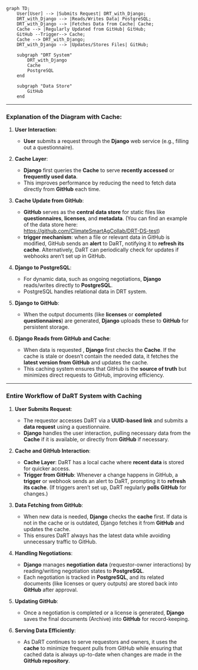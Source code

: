 ```mermaid
graph TD;
    User[User] --> |Submits Request| DRT_with_Django;
    DRT_with_Django --> |Reads/Writes Data| PostgreSQL;
    DRT_with_Django --> |Fetches Data from Cache| Cache;
    Cache --> |Regularly Updated from GitHub| GitHub;
    GitHub --Trigger--> Cache;
    Cache --> DRT_with_Django;
    DRT_with_Django --> |Updates/Stores Files| GitHub;

    subgraph "DRT System"
        DRT_with_Django
        Cache
        PostgreSQL
    end

    subgraph "Data Store"
        GitHub
    end
```

---
### **Explanation of the Diagram with Cache**:

1. **User Interaction**:
   - **User** submits a request through the **Django** web service (e.g., filling out a questionnaire).

2. **Cache Layer**:
   - **Django** first queries the **Cache** to serve **recently accessed** or **frequently used data**.
   - This improves performance by reducing the need to fetch data directly from **GitHub** each time.
   
3. **Cache Update from GitHub**:
   - **GitHub** serves as the **central data store** for static files like **questionnaires**, **licenses**, and **metadata**. (You can find an example of the data store here: https://github.com/ClimateSmartAgCollab/DRT-DS-test)
   - **trigger mechanism**: when a file or relevant data in GitHub is modified, GitHub sends an **alert** to DaRT, notifying it to **refresh its cache**. Alternatively, DaRT can periodically check for updates if webhooks aren’t set up in GitHub.

4. **Django to PostgreSQL**:
   - For dynamic data, such as ongoing negotiations, **Django** reads/writes directly to **PostgreSQL**.
   - PostgreSQL handles relational data in DRT system.

5. **Django to GitHub**:
   - When the output documents (like **licenses** or **completed questionnaires**) are generated, **Django** uploads these to **GitHub** for persistent storage.
   
6. **Django Reads from GitHub and Cache**:
   - When data is requested , **Django** first checks the **Cache**. If the cache is stale or doesn’t contain the needed data, it fetches the **latest version from GitHub** and updates the cache.
   - This caching system ensures that GitHub is the **source of truth** but minimizes direct requests to GitHub, improving efficiency.

---

### **Entire Workflow of DaRT System with Caching**

1. **User Submits Request**:
   - The requestor accesses DaRT via a **UUID-based link** and submits a **data request** using a questionnaire.
   - **Django** handles the user interaction, pulling necessary data from the **Cache** if it is available, or directly from **GitHub** if necessary.

2. **Cache and GitHub Interaction**:
   - **Cache Layer**: DaRT has a local cache where **recent data** is stored for quicker access.
   - **Trigger from GitHub**: Whenever a change happens in GitHub, a **trigger** or webhook sends an alert to DaRT, prompting it to **refresh its cache**. (If triggers aren’t set up, DaRT regularly **polls GitHub** for changes.)

3. **Data Fetching from GitHub**:
   - When new data is needed, **Django** checks the **cache** first. If data is not in the cache or is outdated, Django fetches it from **GitHub** and updates the cache.
   - This ensures DaRT always has the latest data while avoiding unnecessary traffic to GitHub.

4. **Handling Negotiations**:
   - **Django** manages **negotiation data** (requestor-owner interactions) by reading/writing negotiation states to **PostgreSQL**.
   - Each negotiation is tracked in **PostgreSQL**, and its related documents (like licenses or query outputs) are stored back into **GitHub** after approval.

5. **Updating GitHub**:
   - Once a negotiation is completed or a license is generated, **Django** saves the final documents (Archive) into **GitHub** for record-keeping.
   
6. **Serving Data Efficiently**:
   - As DaRT continues to serve requestors and owners, it uses the **cache** to minimize frequent pulls from GitHub while ensuring that cached data is always up-to-date when changes are made in the **GitHub repository**.

